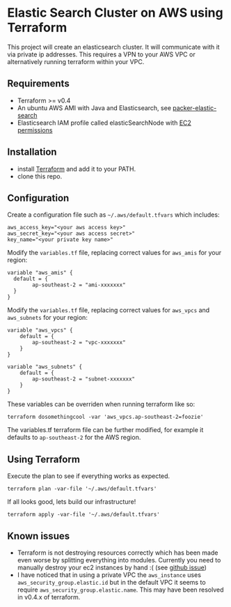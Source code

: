 Elastic Search Cluster on AWS using Terraform
=============

This project will create an elasticsearch cluster. It will communicate with it via private ip addresses. This requires a VPN to your AWS VPC or alternatively running terraform within your VPC.

## Requirements

* Terraform >= v0.4
* An ubuntu AWS AMI with Java and Elasticsearch, see [packer-elastic-search](https://github.com/nadnerb/packer-elastic-search)
* Elasticsearch IAM profile called elasticSearchNode with [EC2 permissions](https://github.com/elastic/elasticsearch-cloud-aws#recommended-ec2-permissions)

## Installation

* install [Terraform](https://www.terraform.io/) and add it to your PATH.
* clone this repo.

## Configuration

Create a configuration file such as `~/.aws/default.tfvars` which includes:

```
aws_access_key="<your aws access key>"
aws_secret_key="<your aws access secret>"
key_name="<your private key name>"
```

Modify the `variables.tf` file, replacing correct values for `aws_amis` for your region:

```
variable "aws_amis" {
  default = {
		ap-southeast-2 = "ami-xxxxxxx"
  }
}
```

Modify the `variables.tf` file, replacing correct values for `aws_vpcs` and `aws_subnets` for your region:

```
variable "aws_vpcs" {
	default = {
		ap-southeast-2 = "vpc-xxxxxxx"
	}
}

variable "aws_subnets" {
	default = {
		ap-southeast-2 = "subnet-xxxxxxx"
	}
}
```

These variables can be overriden when running terraform like so:

```
terraform dosomethingcool -var 'aws_vpcs.ap-southeast-2=foozie'
```

The variables.tf terraform file can be further modified, for example it defaults to `ap-southeast-2` for the AWS region.

## Using Terraform

Execute the plan to see if everything works as expected.

```
terraform plan -var-file '~/.aws/default.tfvars'
```

If all looks good, lets build our infrastructure!

```
terraform apply -var-file '~/.aws/default.tfvars'
```

## Known issues

* Terraform is not destroying resources correctly which has been made even worse by splitting everything into modules. Currently you need to manually destroy your ec2 instances by hand :( (see [github issue](https://github.com/hashicorp/terraform/issues/1472))
* I have noticed that in using a private VPC the `aws_instance` uses `aws_security_group.elastic.id` but in the default VPC it seems to require `aws_security_group.elastic.name`. This may have been resolved in v0.4.x of terraform.
